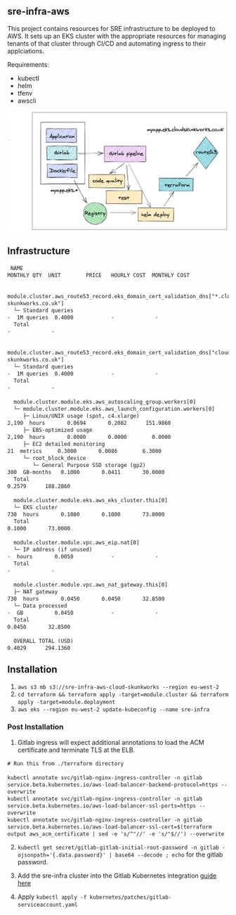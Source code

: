 ## sre-infra-aws

This project contains resources for SRE infrastructure to be deployed to AWS.
It sets up an EKS cluster with the appropriate resources for managing tenants of that cluster through CI/CD and automating ingress to their applciations.


Requirements:
- kubectl
- helm
- tfenv
- awscli


![image](images/gitdomain.png)

## Infrastructure

```
 NAME                                                                                          MONTHLY QTY  UNIT        PRICE   HOURLY COST  MONTHLY COST

  module.cluster.aws_route53_record.eks_domain_cert_validation_dns["*.cloud-skunkworks.co.uk"]
  └─ Standard queries                                                                                     -  1M queries  0.4000            -             -
  Total                                                                                                                                    -             -

  module.cluster.aws_route53_record.eks_domain_cert_validation_dns["cloud-skunkworks.co.uk"]
  └─ Standard queries                                                                                     -  1M queries  0.4000            -             -
  Total                                                                                                                                    -             -

  module.cluster.module.eks.aws_autoscaling_group.workers[0]
  └─ module.cluster.module.eks.aws_launch_configuration.workers[0]
     ├─ Linux/UNIX usage (spot, c4.xlarge)                                                            2,190  hours       0.0694       0.2082      151.9860
     ├─ EBS-optimized usage                                                                           2,190  hours       0.0000       0.0000        0.0000
     ├─ EC2 detailed monitoring                                                                          21  metrics     0.3000       0.0086        6.3000
     └─ root_block_device
        └─ General Purpose SSD storage (gp2)                                                            300  GB-months   0.1000       0.0411       30.0000
  Total                                                                                                                               0.2579      188.2860

  module.cluster.module.eks.aws_eks_cluster.this[0]
  └─ EKS cluster                                                                                        730  hours       0.1000       0.1000       73.0000
  Total                                                                                                                               0.1000       73.0000

  module.cluster.module.vpc.aws_eip.nat[0]
  └─ IP address (if unused)                                                                               -  hours       0.0050            -             -
  Total                                                                                                                                    -             -

  module.cluster.module.vpc.aws_nat_gateway.this[0]
  ├─ NAT gateway                                                                                        730  hours       0.0450       0.0450       32.8500
  └─ Data processed                                                                                       -  GB          0.0450            -             -
  Total                                                                                                                               0.0450       32.8500

  OVERALL TOTAL (USD)                                                                                                                 0.4029      294.1360
```

## Installation

1. `aws s3 mb s3://sre-infra-aws-cloud-skunkworks --region eu-west-2`
2. `cd terraform && terraform apply -target=module.cluster && terraform apply -target=module.deployment`
3. `aws eks --region eu-west-2 update-kubeconfig --name sre-infra`


### Post Installation


1. Gitlab ingress will expect additional annotations to load the ACM certificate and terminate TLS at the ELB.

```
# Run this from ./terraform directory

kubectl annotate svc/gitlab-nginx-ingress-controller -n gitlab service.beta.kubernetes.io/aws-load-balancer-backend-protocol=https --overwrite
kubectl annotate svc/gitlab-nginx-ingress-controller -n gitlab service.beta.kubernetes.io/aws-load-balancer-ssl-ports=https --overwrite
kubectl annotate svc/gitlab-nginx-ingress-controller -n gitlab service.beta.kubernetes.io/aws-load-balancer-ssl-cert=$(terraform output aws_acm_certificate | sed -e 's/^"//' -e 's/"$//') --overwrite
```

2. `kubectl get secret/gitlab-gitlab-initial-root-password -n gitlab -ojsonpath='{.data.password}' | base64 --decode ; echo` for the gitlab password.

3. Add the sre-infra cluster into the Gitlab Kubernetes integration [guide here](https://gitlab.cloud-skunkworks.co.uk/help/user/project/clusters/add_remove_clusters.md#add-existing-cluster)

4. Apply `kubectl apply -f kubernetes/patches/gitlab-serviceaccount.yaml`
